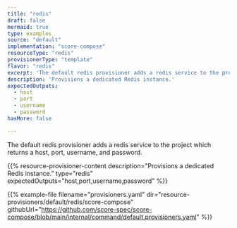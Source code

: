 ```yaml
---
title: "redis"
draft: false
mermaid: true
type: examples
source: "default"
implementation: "score-compose"
resourceType: "redis"
provisionerType: "template"
flavor: "redis"
excerpt: 'The default redis provisioner adds a redis service to the project which returns a host, port, username, and password.'
description: 'Provisions a dedicated Redis instance.'
expectedOutputs: 
  - host
  - port
  - username
  - password
hasMore: false

---
```


The default redis provisioner adds a redis service to the project which returns a host, port, username, and password.

{{% resource-provisioner-content description="Provisions a dedicated Redis instance." type="redis" expectedOutputs="host,port,username,password" %}}

{{% example-file filename="provisioners.yaml" dir="resource-provisioners/default/redis/score-compose" githubUrl="https://github.com/score-spec/score-compose/blob/main/internal/command/default.provisioners.yaml" %}}
